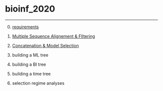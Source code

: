 # bioinf_2020

---

0. [requirements](https://github.com/for-giobbe/phy/blob/master/requirements.md)

1. [Multiple Sequence Alignement & FIltering](https://github.com/for-giobbe/phy/blob/master/Multiple%20Sequence%20Alignement%20%26%20filtering.md)

2. [Concatenation & Model Selection](https://github.com/for-giobbe/phy/blob/master/Concatenation%20%26%20Model%20Selection.md)

3. building a ML tree

4. building a BI tree

5. building a time tree

6. selection regime analyses
